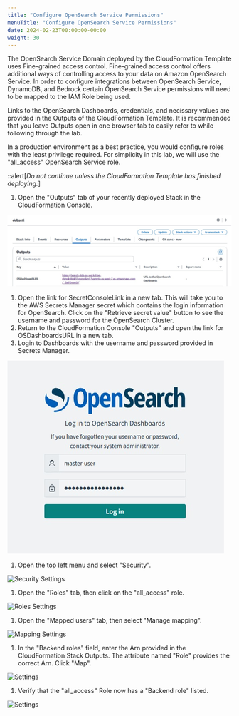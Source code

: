 ```yaml
---
title: "Configure OpenSearch Service Permissions"
menuTitle: "Configure OpenSearch Service Permissions"
date: 2024-02-23T00:00:00-00:00
weight: 30
---
```

The OpenSearch Service Domain deployed by the CloudFormation Template uses Fine-grained access control. Fine-grained access control offers additional ways of controlling access to your data on Amazon OpenSearch Service. In order to configure integrations between OpenSearch Service, DynamoDB, and Bedrock certain OpenSearch Service permissions will need to be mapped to the IAM Role being used.

Links to the OpenSearch Dashboards, credentials, and necissary values are provided in the Outputs of the CloudFormation Template. It is recommended that you leave Outputs open in one browser tab to easily refer to while following through the lab.

In a production environment as a best practice, you would configure roles with the least privilege required. For simplicity in this lab, we will use the "all_access" OpenSearch Service role.

::alert[_Do not continue unless the CloudFormation Template has finished deploying._]

 1. Open the "Outputs" tab of your recently deployed Stack in the CloudFormation Console.

   ![CloudFormation Outputs](/static/images/ddb-os-zetl3.jpg)

 1. Open the link for SecretConsoleLink in a new tab. This will take you to the AWS Secrets Manager secret which contains the login information for OpenSearch. Click on the "Retrieve secret value" button to see the username and password for the OpenSearch Cluster.
 1. Return to the CloudFormation Console "Outputs" and open the link for OSDashboardsURL in a new tab.
 1. Login to Dashboards with the username and password provided in Secrets Manager.

  ![OpenSearch Service Dashboards](/static/images/ddb-os-zetl4.jpg)

 1. Open the top left menu and select "Security".

  ![Security Settings](/static/images/ddb-os-zet5.jpg) 

 1. Open the "Roles" tab, then click on the "all_access" role.

  ![Roles Settings](/static/images/ddb-os-zet6.jpg) 

 1. Open the "Mapped users" tab, then select "Manage mapping".

  ![Mapping Settings](/static/images/ddb-os-zet7.jpg)

 1. In the "Backend roles" field, enter the Arn provided in the CloudFormation Stack Outputs. The attribute named "Role" provides the correct Arn. Click "Map".

  ![ Settings](/static/images/ddb-os-zet8.jpg)

 1. Verify that the "all_access" Role now has a "Backend role" listed.

  ![ Settings](/static/images/ddb-os-zet9.jpg)
